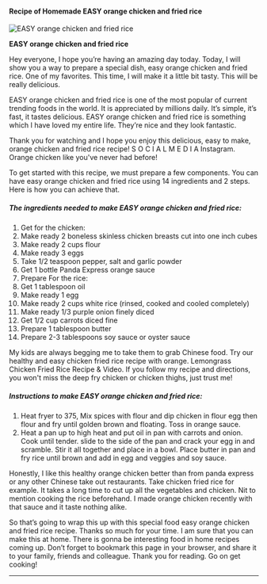             

#### Recipe of Homemade EASY orange chicken and fried rice

![EASY orange chicken and fried rice](https://img-global.cpcdn.com/recipes/8654a91af451ba9c/751x532cq70/easy-orange-chicken-and-fried-rice-recipe-main-photo.jpg)

**EASY orange chicken and fried rice**

Hey everyone, I hope you’re having an amazing day today. Today, I will show you a way to prepare a special dish, easy orange chicken and fried rice. One of my favorites. This time, I will make it a little bit tasty. This will be really delicious.

EASY orange chicken and fried rice is one of the most popular of current trending foods in the world. It is appreciated by millions daily. It’s simple, it’s fast, it tastes delicious. EASY orange chicken and fried rice is something which I have loved my entire life. They’re nice and they look fantastic.

Thank you for watching and I hope you enjoy this delicious, easy to make, orange chicken and fried rice recipe! S O C I A L M E D I A Instagram. Orange chicken like you've never had before!

To get started with this recipe, we must prepare a few components. You can have easy orange chicken and fried rice using 14 ingredients and 2 steps. Here is how you can achieve that.

##### The ingredients needed to make EASY orange chicken and fried rice:

1.  Get for the chicken:
2.  Make ready 2 boneless skinless chicken breasts cut into one inch cubes
3.  Make ready 2 cups flour
4.  Make ready 3 eggs
5.  Take 1/2 teaspoon pepper, salt and garlic powder
6.  Get 1 bottle Panda Express orange sauce
7.  Prepare For the rice:
8.  Get 1 tablespoon oil
9.  Make ready 1 egg
10.  Make ready 2 cups white rice (rinsed, cooked and cooled completely)
11.  Make ready 1/3 purple onion finely diced
12.  Get 1/2 cup carrots diced fine
13.  Prepare 1 tablespoon butter
14.  Prepare 2-3 tablespoons soy sauce or oyster sauce

My kids are always begging me to take them to grab Chinese food. Try our healthy and easy chicken fried rice recipe with orange. Lemongrass Chicken Fried Rice Recipe & Video. If you follow my recipe and directions, you won't miss the deep fry chicken or chicken thighs, just trust me!

##### Instructions to make EASY orange chicken and fried rice:

1.  Heat fryer to 375, Mix spices with flour and dip chicken in flour egg then flour and fry until golden brown and floating. Toss in orange sauce.
2.  Heat a pan up to high heat and put oil in pan with carrots and onion. Cook until tender. slide to the side of the pan and crack your egg in and scramble. Stir it all together and place in a bowl. Place butter in pan and fry rice until brown and add in egg and veggies and soy sauce.

Honestly, I like this healthy orange chicken better than from panda express or any other Chinese take out restaurants. Take chicken fried rice for example. It takes a long time to cut up all the vegetables and chicken. Nit to mention cooking the rice beforehand. I made orange chicken recently with that sauce and it taste nothing alike.

So that’s going to wrap this up with this special food easy orange chicken and fried rice recipe. Thanks so much for your time. I am sure that you can make this at home. There is gonna be interesting food in home recipes coming up. Don’t forget to bookmark this page in your browser, and share it to your family, friends and colleague. Thank you for reading. Go on get cooking!

* * *